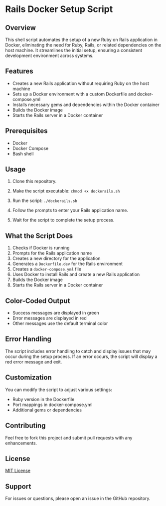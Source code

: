 # Rails Docker Setup Script

## Overview

This shell script automates the setup of a new Ruby on Rails application in Docker, eliminating the need for Ruby, Rails, or related dependencies on the host machine. It streamlines the initial setup, ensuring a consistent development environment across systems.

## Features

- Creates a new Rails application without requiring Ruby on the host machine
- Sets up a Docker environment with a custom Dockerfile and docker-compose.yml
- Installs necessary gems and dependencies within the Docker container
- Builds the Docker image
- Starts the Rails server in a Docker container

## Prerequisites

- Docker
- Docker Compose
- Bash shell

## Usage

1. Clone this repository.

2. Make the script executable: `chmod +x dockerails.sh`

3. Run the script: `./dockerails.sh`

4. Follow the prompts to enter your Rails application name.

5. Wait for the script to complete the setup process.

## What the Script Does

1. Checks if Docker is running
2. Prompts for the Rails application name
3. Creates a new directory for the application
4. Generates a `Dockerfile.dev` for the Rails environment
5. Creates a `docker-compose.yml` file
6. Uses Docker to install Rails and create a new Rails application
7. Builds the Docker image
8. Starts the Rails server in a Docker container

## Color-Coded Output

- Success messages are displayed in green
- Error messages are displayed in red
- Other messages use the default terminal color

## Error Handling

The script includes error handling to catch and display issues that may occur during the setup process. If an error occurs, the script will display a red error message and exit.

## Customization

You can modify the script to adjust various settings:

- Ruby version in the Dockerfile
- Port mappings in docker-compose.yml
- Additional gems or dependencies

## Contributing

Feel free to fork this project and submit pull requests with any enhancements.

## License

[MIT License](https://opensource.org/licenses/MIT)

## Support

For issues or questions, please open an issue in the GitHub repository.